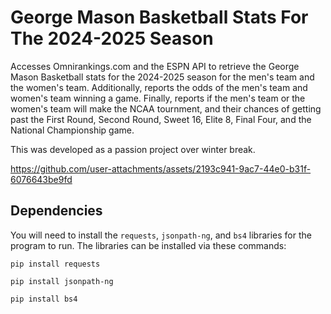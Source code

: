 # George Mason Basketball Stats For The 2024-2025 Season
Accesses Omnirankings.com and the ESPN API to retrieve the George Mason Basketball stats for the 2024-2025 season for the men's team and the women's team. Additionally, reports the odds of the men's team and women's team winning a game. Finally, reports if the men's team or the women's team will make the NCAA tournment, and their chances of getting past the First Round, Second Round, Sweet 16, Elite 8, Final Four, and the National Championship game. 


This was developed as a passion project over winter break. 


https://github.com/user-attachments/assets/2193c941-9ac7-44e0-b31f-6076643be9fd

## Dependencies

You will need to install the `requests`, `jsonpath-ng`, and `bs4` libraries for the program to run. The libraries can be installed via these commands:

```
pip install requests
```

```
pip install jsonpath-ng
```

```
pip install bs4
```

